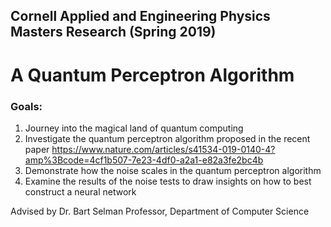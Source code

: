 ## Cornell Applied and Engineering Physics Masters Research (Spring 2019)
# A Quantum Perceptron Algorithm

### Goals: 
1. Journey into the magical land of quantum computing
2. Investigate the quantum perceptron algorithm proposed in the recent paper 
https://www.nature.com/articles/s41534-019-0140-4?amp%3Bcode=4cf1b507-7e23-4df0-a2a1-e82a3fe2bc4b
3. Demonstrate how the noise scales in the quantum perceptron algorithm
4. Examine the results of the noise tests to draw insights on how to best construct a neural network



Advised by Dr. Bart Selman
Professor, Department of Computer Science
